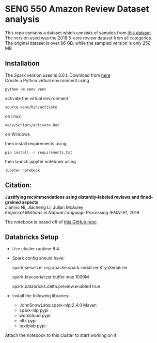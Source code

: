 # SENG 550 Amazon Review Dataset analysis

This repo contains a dataset which consists of samples from [this dataset](http://deepyeti.ucsd.edu/jianmo/amazon/index.html)
The version used was the 2018 5-core review dataset from all categories.
The original dataset is over 86 GB, while the sampled version is only 250 MB

## Installation
The Spark version used is 3.0.1. Download from [here](https://spark.apache.org/downloads.html) \
Create a Python virtual environment using
```
python -m venv venv
```
activate the virtual environment
```
source venv/bin/activate
```
on linux
```
venv/Scripts/activate.bat
```
on Windows

then install requirements using
```
pip install -r requirements.txt
```
then launch jupyter notebook using
```
jupyter notebook
```

## Citation:
**Justifying recommendations using distantly-labeled reviews and fined-grained aspects** \
Jianmo Ni, Jiacheng Li, Julian McAuley \
*Empirical Methods in Natural Language Processing (EMNLP),* 2019

The notebook is based off of [this GitHub repo](https://github.com/noahberhe/Lobbyists4America)

## Databricks Setup
* Use cluster runtime 6.4
* Spark config should have: 
  
    spark.serializer org.apache.spark.serializer.KryoSerializer

    spark.kryoserializer.buffer.max 1000M
    
    spark.databricks.delta.preview.enabled true
* Install the following libraries:
  * JohnSnowLabs:spark-nlp:2.4.0 Maven
  * spark-nlp pypi
  * wordcloud pypi
  * nltk pypi
  * textblob pypi
  
Attach the notebook to this cluster to start working on it
